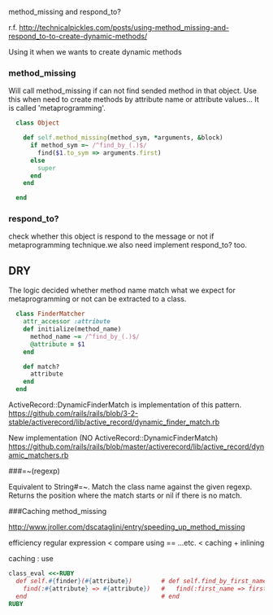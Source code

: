 method_missing and respond_to?

r.f.
http://technicalpickles.com/posts/using-method_missing-and-respond_to-to-create-dynamic-methods/

Using it when we wants to create dynamic methods

### method_missing

Will call method_missing if can not find sended method in that object.
Use this when need to create methods by attribute name or attribute values...
It is called 'metaprogramming'.

```ruby
  class Object

    def self.method_missing(method_sym, *arguments, &block)
      if method_sym =~ /^find_by_(.)$/
        find($1.to_sym => arguments.first)
      else
        super
      end
    end

  end
```

### respond_to?

check whether this object is respond to the message or not
if metaprogramming technique.we also need implement respond_to? too.

## DRY

The logic decided whether method name match what we expect for metaprogramming or not can be extracted to a class.

```ruby
  class FinderMatcher
    attr_accessor :attribute
    def initialize(method_name)
      method_name ~= /^find_by_(.)$/
      @attribute = $1
    end

    def match?
      attribute
    end
  end
```


ActiveRecord::DynamicFinderMatch is implementation of this pattern.
https://github.com/rails/rails/blob/3-2-stable/activerecord/lib/active_record/dynamic_finder_match.rb

New implementation (NO ActiveRecord::DynamicFinderMatch)
https://github.com/rails/rails/blob/master/activerecord/lib/active_record/dynamic_matchers.rb





###=~(regexp)

Equivalent to String#=~. Match the class name against the given regexp. Returns the position where the match starts or nil if there is no match.


###Caching method_missing

http://www.jroller.com/dscataglini/entry/speeding_up_method_missing

efficiency
regular expression < compare using == ...etc. < caching + inlining

caching : use

```ruby
class_eval <<-RUBY
  def self.#{finder}(#{attribute})        # def self.find_by_first_name(first_name)
    find(:#{attribute} => #{attribute})   #   find(:first_name => first_name)
  end                                     # end
RUBY
```  
